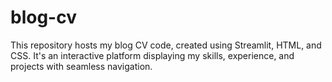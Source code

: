 # blog-cv
This repository hosts my blog CV code, created using Streamlit, HTML, and CSS. It's an interactive platform displaying my skills, experience, and projects with seamless navigation.
